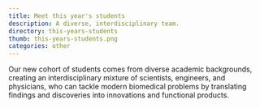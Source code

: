 ```yaml
---
title: Meet this year's students
description: A diverse, interdisciplinary team.
directory: this-years-students
thumb: this-years-students.png
categories: other
---
```


Our new cohort of students comes from diverse academic backgrounds, creating an interdisciplinary mixture of scientists, engineers, and physicians, who can tackle modern biomedical problems by translating findings and discoveries into innovations and functional products.
